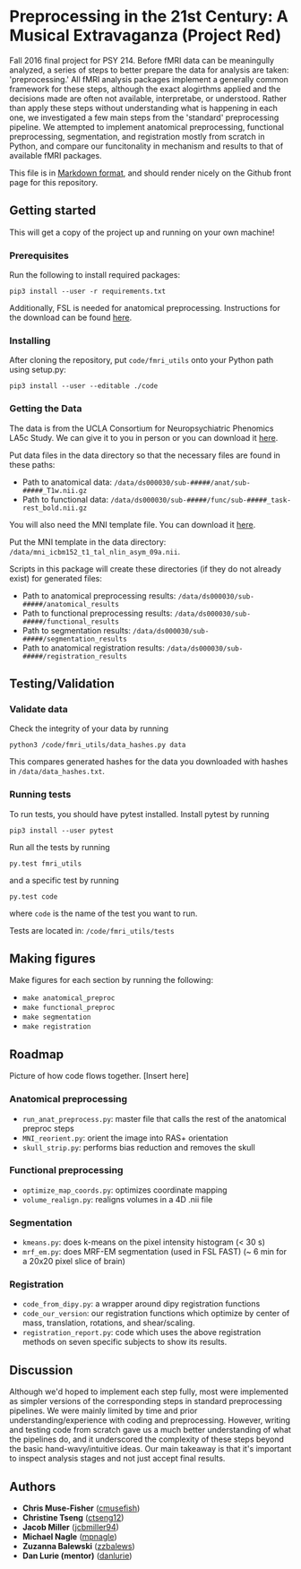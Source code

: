 # Preprocessing in the 21st Century: A Musical Extravaganza (Project Red)

Fall 2016 final project for PSY 214.
Before fMRI data can be meaningully analyzed, a series of steps to better prepare the data for analysis are taken: 'preprocessing.' All fMRI analysis packages implement a generally common framework for these steps, although the exact alogirthms applied and the decisions made are often not available, interpretabe, or understood. Rather than apply these steps without understanding what is happening in each one, we  investigated a few main steps from the 'standard' preprocessing pipeline. We attempted to implement anatomical preprocessing, functional preprocessing, segmentation, and registration mostly from scratch in Python, and compare our funcitonality in mechanism and results to that of available fMRI packages.

This file is in [Markdown
format](http://daringfireball.net/projects/markdown), and should render nicely
on the Github front page for this repository.

## Getting started

This will get a copy of the project up and running on your own machine!

### Prerequisites

Run the following to install required packages:

```
pip3 install --user -r requirements.txt
```
Additionally, FSL is needed for anatomical preprocessing. Instructions for the download can be found [here](https://fsl.fmrib.ox.ac.uk/fsldownloads/fsldownloadmain.html).

### Installing

After cloning the repository, put `code/fmri_utils` onto your Python path using setup.py:

```
pip3 install --user --editable ./code
```

### Getting the Data

The data is from the UCLA Consortium for Neuropsychiatric Phenomics LA5c Study. We can give it to you in person or you can download it [here](https://openfmri.org/dataset/ds000030/).

Put data files in the data directory so that the necessary files are found in these paths:

* Path to anatomical data: `/data/ds000030/sub-#####/anat/sub-#####_T1w.nii.gz`
* Path to functional data: `/data/ds000030/sub-#####/func/sub-#####_task-rest_bold.nii.gz`

You will also need the MNI template file. You can download it [here](https://bic-berkeley.github.io/psych-214-fall-2016/_downloads/mni_icbm152_t1_tal_nlin_asym_09a.nii).

Put the MNI template in the data directory: `/data/mni_icbm152_t1_tal_nlin_asym_09a.nii`.

Scripts in this package will create these directories (if they do not already exist) for generated files:

* Path to anatomical preprocessing results: `/data/ds000030/sub-#####/anatomical_results`
* Path to functional preprocessing results: `/data/ds000030/sub-#####/functional_results`
* Path to segmentation results: `/data/ds000030/sub-#####/segmentation_results`
* Path to anatomical registration results: `/data/ds000030/sub-#####/registration_results`


## Testing/Validation

### Validate data
Check the integrity of your data by running

```
python3 /code/fmri_utils/data_hashes.py data
```

This compares generated hashes for the data you downloaded with hashes in `/data/data_hashes.txt`.

### Running tests
To run tests, you should have pytest installed. Install pytest by running

 ```
 pip3 install --user pytest
 ```

Run all the tests by running

```
py.test fmri_utils
```

and a specific test by running

```
py.test code
```

where ```code``` is the name of the test you want to run.    

Tests are located in: `/code/fmri_utils/tests`

## Making figures
Make figures for each section by running the following:
* `make anatomical_preproc`
* `make functional_preproc`
* `make segmentation`
* `make registration`

## Roadmap

Picture of how code flows together. [Insert here]

### Anatomical preprocessing
* `run_anat_preprocess.py`: master file that calls the rest of the anatomical preproc steps
* `MNI_reorient.py`: orient the image into RAS+ orientation
* `skull_strip.py`: performs bias reduction and removes the skull

### Functional preprocessing
* `optimize_map_coords.py`: optimizes coordinate mapping
* `volume_realign.py`: realigns volumes in a 4D .nii file

### Segmentation
* `kmeans.py`: does k-means on the pixel intensity histogram (< 30 s)
* `mrf_em.py`: does MRF-EM segmentation (used in FSL FAST) (~ 6 min for a 20x20 pixel slice of brain)

### Registration
* `code_from_dipy.py`: a wrapper around dipy registration functions
* `code_our_version`: our registration functions which optimize by center of mass, translation, rotations, and shear/scaling.
* `registration_report.py`: code which uses the above registration methods on seven specific subjects to show its results.

## Discussion
Although we'd hoped to implement each step fully, most were implemented as simpler versions of the corresponding steps in standard preprocessing pipelines. We were mainly limited by time and prior understanding/experience with coding and preprocessing. However, writing and testing code from scratch gave us a much better understanding of what the pipelines do,  and it underscored the complexity of these steps beyond the basic hand-wavy/intuitive ideas. Our main takeaway is that it's important to inspect analysis stages and not just accept final results.

## Authors
* **Chris Muse-Fisher** ([cmusefish](https://github.com/cmusefish))
* **Christine Tseng** ([ctseng12](https://github.com/ctseng12))
* **Jacob Miller** ([jcbmiller94](https://github.com/jcbmiller94))
* **Michael Nagle** ([mpnagle](https://github.com/mpnagle))
* **Zuzanna Balewski** ([zzbalews](https://github.com/zzbalews))
* **Dan Lurie (mentor)** ([danlurie](https://github.com/danlurie))
